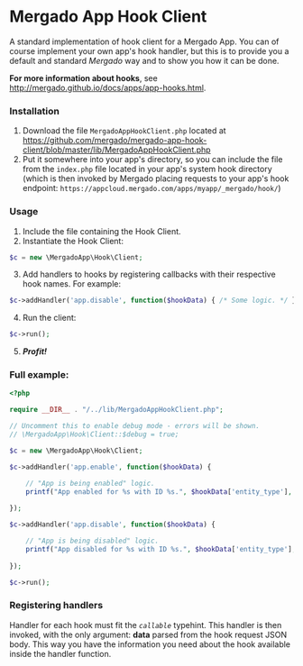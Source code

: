 # Mergado App Hook Client

A standard implementation of hook client for a Mergado App. You can of course implement your own app's hook handler, but this is to provide you a default and standard *Mergado* way and to show you how it can be done.

**For more information about hooks**, see http://mergado.github.io/docs/apps/app-hooks.html.

### Installation
1. Download the file `MergadoAppHookClient.php` located at https://github.com/mergado/mergado-app-hook-client/blob/master/lib/MergadoAppHookClient.php
2. Put it somewhere into your app's directory, so you can include the file from the `index.php` file located in your app's system hook directory (which is then invoked by Mergado placing requests to your app's hook endpoint: `https://appcloud.mergado.com/apps/myapp/_mergado/hook/`) 

### Usage
1. Include the file containing the Hook Client.
2. Instantiate the Hook Client:

 ```php
 $c = new \MergadoApp\Hook\Client;
 ```
3. Add handlers to hooks by registering callbacks with their respective hook names. For example:

 ```php
 $c->addHandler('app.disable', function($hookData) { /* Some logic. */ });
 ```
4. Run the client:

 ```php
 $c->run();
 ```
5. ***Profit!***

### Full example:

```php
<?php

require __DIR__ . "/../lib/MergadoAppHookClient.php";

// Uncomment this to enable debug mode - errors will be shown.
// \MergadoApp\Hook\Client::$debug = true;

$c = new \MergadoApp\Hook\Client;

$c->addHandler('app.enable', function($hookData) {

	// "App is being enabled" logic.
	printf("App enabled for %s with ID %s.", $hookData['entity_type'], $hookData['entity_id']);
	
});

$c->addHandler('app.disable', function($hookData) {

	// "App is being disabled" logic.
	printf("App disabled for %s with ID %s.", $hookData['entity_type'], $hookData['entity_id']);
	
});

$c->run();

```

### Registering handlers
Handler for each hook must fit the *`callable`* typehint. This handler is then invoked, with the only argument: **data** parsed from the hook request JSON body. This way you have the information you need about the hook available inside the handler function.

